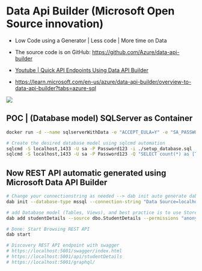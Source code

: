 # Data Api Builder (Microsoft Open Source innovation)

- Low Code using a Generator | Less code | More time on Data    

- The source code is on GitHub: https://github.com/Azure/data-api-builder

- [Youtube | Quick API Endpoints Using Data API Builder](https://www.youtube.com/watch?v=XQRO_uoGhp4&t=218)

- https://learn.microsoft.com/en-us/azure/data-api-builder/overview-to-data-api-builder?tabs=azure-sql


![](https://learn.microsoft.com/en-us/azure/data-api-builder/media/data-api-builder-architecture-overview.png)




## POC | (Database model) SQLServer as Container

```bash
docker run -d --name sqlserverWithData -e "ACCEPT_EULA=Y" -e "SA_PASSWORD=Password123" -p 1433:1433 jalalhejazi/microservice_sqlserver:latest

# Create the desired database model using sqlcmd automation 
sqlcmd -S localhost,1433 -U sa -P Password123 -i ./setup_database.sql
sqlcmd -S localhost,1433 -U sa -P Password123 -Q "SELECT count(*) as [TestCount]  FROM [StudentDB].[dbo].[StudentDetails]"
```

## Now REST API automatic generated using Microsoft Data API Builder 

```bash
# Change your connectionstring as needed --> dab init auto generate dab_config.json 
dab init --database-type mssql --connection-string "Data Source=localhost;Initial Catalog=StudentDB;User ID=sa;Password=Password123;Trust Server Certificate=True"

# add Database model (Tables, Views), and best practice is to use Stored Procedures for Security and Performance 
dab add studentDetails --source dbo.StudentDetails --permissions "anonymous:*"

# Done: Start Browsing REST API 
dab start

# Discovery REST API endpoint with swagger
# https://localhost:5001/swagger/index.html
# https://localhost:5001/api/studentDetails
# https://localhost:5001/graphql/

```

